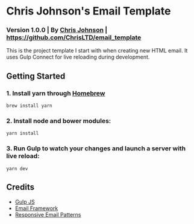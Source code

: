 # Chris Johnson's Email Template
### Version 1.0.0 | By [Chris Johnson](http://chrisltd.com) | https://github.com/ChrisLTD/email_template

This is the project template I start with when creating new HTML email. It uses Gulp Connect for live reloading during development.

## Getting Started

### 1. Install yarn through [Homebrew](https://brew.sh/)

```
brew install yarn
```

### 2. Install node and bower modules:

```
yarn install
```

### 3. Run Gulp to watch your changes and launch a server with live reload:
```
yarn dev
```

## Credits
* [Gulp JS](http://gulpjs.com)
* [Email Framework](https://github.com/g13nn/Email-Framework)
* [Responsive Email Patterns](http://responsiveemailpatterns.com)